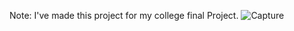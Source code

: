 Note: I've made this project for my college final Project.
![Capture](https://github.com/mohsenboi/GEnZ/assets/132578155/7141f37d-95cc-427f-906d-b159d63328cd)
